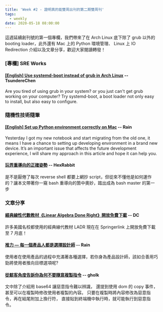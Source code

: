 ```yaml
---
title: 'Week #2 - 證明真的能雙周出刊的第二期雙周刊'
tags:
  - weekly
date: 2020-05-18 08:00:00
---
```


這週延續創刊號的第一個專欄，我們帶來了在 Arch Linux 底下除了 grub 以外的 booting loader，此外還有 Mac 上的 Python 環境管理、 Linux 上 IO Redirection 介紹以及文章分享，歡迎大家閱讀轉發！

### [專欄] SRE Works
#### [[English] Use systemd-boot instead of grub in Arch Linux](https://blog.tsunderechen.io/2020/05/archlinux-systemd-boot-installation/) -- TsundereChen
Are you tired of using grub in your system? or you just can't get grub working on your computer? Try systemd-boot, a boot loader not only easy to install, but also easy to configure.

### 隨機性技術隨筆
#### [[English] Set up Python environment correctly on Mac](https://medium.com/random-technical-note/set-up-python-environment-correctly-on-mac-db97e481dc5a?sk=47731d47f7a5ee17c53bc73d38828657) -- Rain
Yesterday I got my new notebook and start migrating from the old one, it means I have a chance to setting up developing environment in a brand new device. It’s an important issue that affects the future development experience, I will share my approach in this article and hope it can help you.
#### [玩弄重導向的正確姿勢](https://blog.hexrabbit.io/2019/10/22/Redirection-in-bash/) -- HexRabbit
是不是厭倦了每次 reverse shell 都要上網抄 script，但從來不懂他是如何運作的？讓本文帶著你一窺 bash 重導向的箇中奧妙，踏出成為 bash master 的第一步

### 文章分享
#### [經典線性代數教材《Linear Algebra Done Right》開放免費下載](https://www.qbitai.com/2020/05/14021.html) -- DC
許多美國名校都使用的經典線代教材 LADR 現在在 Springerlink 上開放免費下載至 7 月底！
#### [推力 — 每一個產品人都是選擇設計師](https://medium.com/as-a-product-designer/nudge-in-design-7e9d2c95e251) -- Rain
使用者在使用產品的過程中充滿著各種選擇，若你身為產品設計師，該如合善用巧勁將使用者推向目標選項呢?
#### [從駭客角度告訴你為何不要隨意複製指令](https://yiyu0x.github.io/2020/03/16/%E5%BE%9E%E9%A7%AD%E5%AE%A2%E8%A7%92%E5%BA%A6%E5%91%8A%E8%A8%B4%E4%BD%A0%E7%82%BA%E4%BD%95%E4%B8%8D%E8%A6%81%E9%9A%A8%E6%84%8F%E8%A4%87%E8%A3%BD%E6%8C%87%E4%BB%A4/) -- gholk
文中除了介紹用 base64 讓惡意指令難以辨識，
還提到使用 dom 的 copy 事件，
甚至可以在複製時修改使用者複製的內容。
只要在複製時將內容修改為惡意指令，再在結尾附加上換行符，
直接貼到終端機中執行時，就可能執行到惡意指令。
